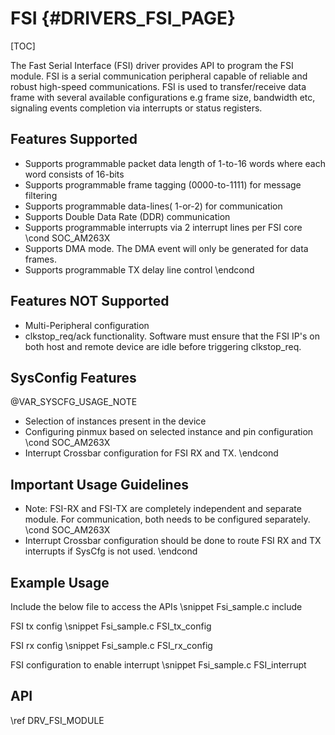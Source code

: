 # FSI {#DRIVERS_FSI_PAGE}

[TOC]

The Fast Serial Interface (FSI) driver provides API to program the FSI module.
FSI is a serial communication peripheral capable of reliable and robust high-speed communications.
FSI is used to transfer/receive data frame with several available configurations e.g frame size, bandwidth etc, signaling events completion via interrupts or status registers.

## Features Supported

- Supports programmable packet data length of 1-to-16 words where each word consists of 16-bits
- Supports programmable frame tagging (0000-to-1111) for message filtering
- Supports programmable data-lines( 1-or-2) for communication
- Supports Double Data Rate (DDR) communication
- Supports programmable interrupts via 2 interrupt lines per FSI core
\cond SOC_AM263X
- Supports DMA mode. The DMA event will only be generated for data frames.
- Supports programmable TX delay line control
\endcond

## Features NOT Supported

- Multi-Peripheral configuration
- clkstop_req/ack functionality. Software must ensure that the FSI IP's on both host and remote device are idle before triggering clkstop_req.

## SysConfig Features

@VAR_SYSCFG_USAGE_NOTE

- Selection of instances present in the device
- Configuring pinmux based on selected instance and pin configuration
\cond SOC_AM263X
- Interrupt Crossbar configuration for FSI RX and TX.
\endcond

## Important Usage Guidelines

- Note: FSI-RX and FSI-TX are completely independent and separate module.
For communication, both needs to be configured separately.
\cond SOC_AM263X
- Interrupt Crossbar configuration should be done to route FSI RX and TX interrupts if SysCfg is not used.
\endcond

## Example Usage

Include the below file to access the APIs
\snippet Fsi_sample.c include

FSI tx config
\snippet Fsi_sample.c FSI_tx_config

FSI rx config
\snippet Fsi_sample.c FSI_rx_config

FSI configuration to enable interrupt
\snippet Fsi_sample.c FSI_interrupt
## API

\ref DRV_FSI_MODULE
